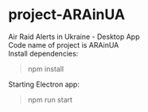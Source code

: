 # project-ARAinUA
Air Raid Alerts in Ukraine - Desktop App<br>Code name of project is ARAinUA<br>
Install dependencies:
> npm install

Starting Electron app:
> npm run start
